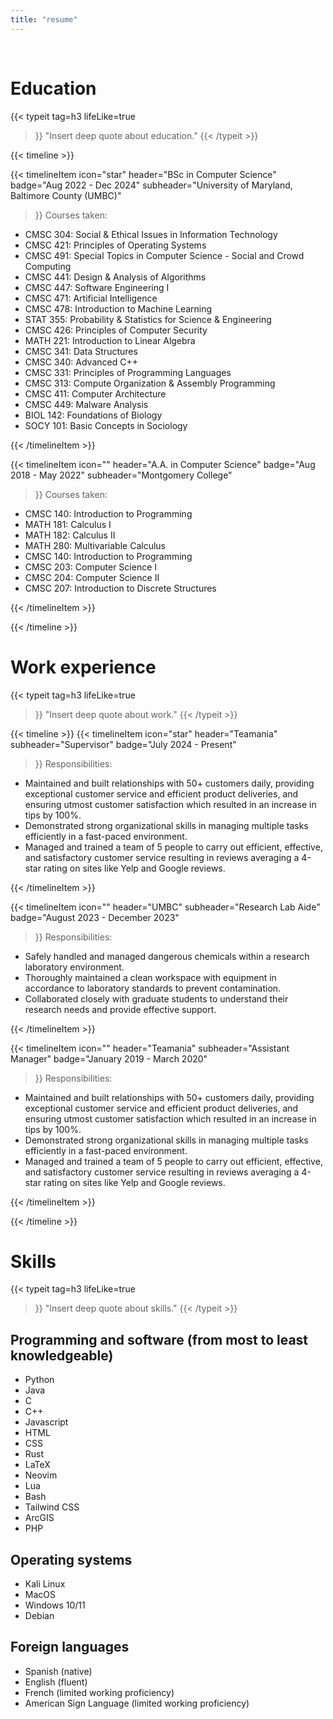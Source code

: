 ```yaml
---
title: "resume"
---
```

<!-- This exists so that theres a gap between the table of contents and the heading on smaller screens -->
<br>

# Education

{{< typeit 
  tag=h3
  lifeLike=true
>}}
"Insert deep quote about education."
{{< /typeit >}}


{{< timeline >}}

{{< timelineItem
    icon="star"
    header="BSc in Computer Science"
    badge="Aug 2022 - Dec 2024"
    subheader="University of Maryland, Baltimore County (UMBC)"
>}}
Courses taken:
<ul>
    <li>CMSC 304: Social & Ethical Issues in Information Technology</li>
    <li>CMSC 421: Principles of Operating Systems</li>
    <li>CMSC 491: Special Topics in Computer Science - Social and Crowd Computing</li>
    <li>CMSC 441: Design & Analysis of Algorithms</li>
    <li>CMSC 447: Software Engineering I</li>
    <li>CMSC 471: Artificial Intelligence</li>
    <li>CMSC 478: Introduction to Machine Learning</li>
    <li>STAT 355: Probability & Statistics for Science & Engineering</li>
    <li>CMSC 426: Principles of Computer Security</li>
    <li>MATH 221: Introduction to Linear Algebra</li>
    <li>CMSC 341: Data Structures</li>
    <li>CMSC 340: Advanced C++</li>
    <li>CMSC 331: Principles of Programming Languages</li>
    <li>CMSC 313: Compute Organization & Assembly Programming</li>
    <li>CMSC 411: Computer Architecture</li>
    <li>CMSC 449: Malware Analysis</li>
    <li>BIOL 142: Foundations of Biology</li>
    <li>SOCY 101: Basic Concepts in Sociology</li>
</ul>
{{< /timelineItem >}}


{{< timelineItem
    icon=""
    header="A.A. in Computer Science"
    badge="Aug 2018 - May 2022"
    subheader="Montgomery College"
>}}
Courses taken:
<ul>
    <li>CMSC 140: Introduction to Programming</li>
    <li>MATH 181: Calculus I</li>
    <li>MATH 182: Calculus II</li>
    <li>MATH 280: Multivariable Calculus</li>
    <li>CMSC 140: Introduction to Programming</li>
    <li>CMSC 203: Computer Science I</li>
    <li>CMSC 204: Computer Science II</li>
    <li>CMSC 207: Introduction to Discrete Structures</li>
</ul>
{{< /timelineItem >}}

{{< /timeline >}}

# Work experience

{{< typeit 
  tag=h3
  lifeLike=true
>}}
"Insert deep quote about work."
{{< /typeit >}}


{{< timeline >}}
{{< timelineItem
    icon="star"
    header="Teamania"
    subheader="Supervisor"
    badge="July 2024 - Present"
>}}
Responsibilities:
<ul>
    <li>
        Maintained and built relationships with 50+ customers daily, providing exceptional customer service
        and efficient product deliveries, and ensuring utmost customer satisfaction which resulted in an
        increase in tips by 100%.
    </li>
    <li>
        Demonstrated strong organizational skills in managing multiple tasks efficiently in a fast-paced
        environment.
    </li>
    <li>
        Managed and trained a team of 5 people to carry out efficient, effective, and satisfactory customer
        service resulting in reviews averaging a 4-star rating on sites like Yelp and Google reviews.
    </li>
</ul>
{{< /timelineItem >}}

{{< timelineItem
    icon=""
    header="UMBC"
    subheader="Research Lab Aide"
    badge="August 2023 - December 2023"
>}}
Responsibilities:
<ul>
    <li>
        Safely handled and managed dangerous chemicals within a research laboratory environment.
    </li>
    <li>
        Thoroughly maintained a clean workspace with equipment in accordance to laboratory standards to
        prevent contamination.
    </li>
    <li>
        Collaborated closely with graduate students to understand their research needs and provide effective
        support.
    </li>
</ul>
{{< /timelineItem >}}

{{< timelineItem
    icon=""
    header="Teamania"
    subheader="Assistant Manager"
    badge="January 2019 - March 2020"
>}}
Responsibilities:
<ul>
    <li>
        Maintained and built relationships with 50+ customers daily, providing exceptional customer service
        and efficient product deliveries, and ensuring utmost customer satisfaction which resulted in an
        increase in tips by 100%.
    </li>
    <li>
        Demonstrated strong organizational skills in managing multiple tasks efficiently in a fast-paced
        environment.
    </li>
    <li>
        Managed and trained a team of 5 people to carry out efficient, effective, and satisfactory customer
        service resulting in reviews averaging a 4-star rating on sites like Yelp and Google reviews.
    </li>
</ul>
{{< /timelineItem >}}

{{< /timeline >}}

# Skills

{{< typeit 
  tag=h3
  lifeLike=true
>}}
"Insert deep quote about skills."
{{< /typeit >}}

## Programming and software (from most to least knowledgeable)

- Python
- Java
- C
- C++
- Javascript
- HTML
- CSS
- Rust
- LaTeX
- Neovim
- Lua
- Bash
- Tailwind CSS
- ArcGIS
- PHP

## Operating systems

- Kali Linux
- MacOS
- Windows 10/11
- Debian

## Foreign languages

- Spanish (native)
- English (fluent)
- French (limited working proficiency)
- American Sign Language (limited working proficiency)
